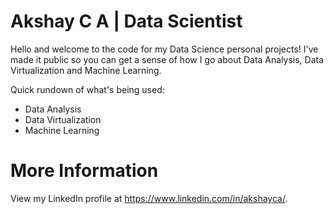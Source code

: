 Akshay C A | Data Scientist
==========================

Hello and welcome to the code for my Data Science personal projects! I've made it public so you can get a sense of how I go about Data Analysis, Data Virtualization and Machine Learning.

Quick rundown of what's being used:
* Data Analysis
* Data Virtualization
* Machine Learning


More Information
==========================
View my LinkedIn profile at https://www.linkedin.com/in/akshayca/.
